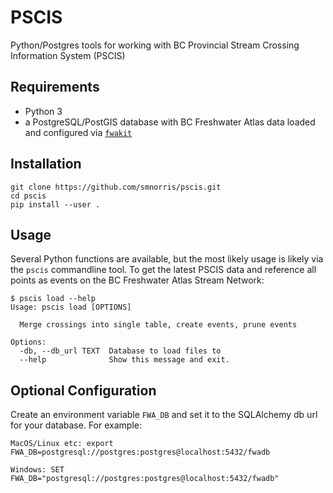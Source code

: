 # PSCIS

Python/Postgres tools for working with BC Provincial Stream Crossing Information System (PSCIS)

## Requirements

- Python 3
- a PostgreSQL/PostGIS database with BC Freshwater Atlas data loaded and configured via [`fwakit`](https://github.com/smnorris/fwakit)


## Installation

    git clone https://github.com/smnorris/pscis.git
    cd pscis
    pip install --user .


## Usage

Several Python functions are available, but the most likely usage is likely via the `pscis` commandline tool. To get the latest PSCIS data and reference all points as events on the BC Freshwater Atlas Stream Network:

    $ pscis load --help
    Usage: pscis load [OPTIONS]

      Merge crossings into single table, create events, prune events

    Options:
      -db, --db_url TEXT  Database to load files to
      --help              Show this message and exit.

## Optional Configuration

Create an environment variable `FWA_DB` and set it to the SQLAlchemy db url for your database. For example:

    MacOS/Linux etc: export FWA_DB=postgresql://postgres:postgres@localhost:5432/fwadb

    Windows: SET FWA_DB="postgresql://postgres:postgres@localhost:5432/fwadb"
